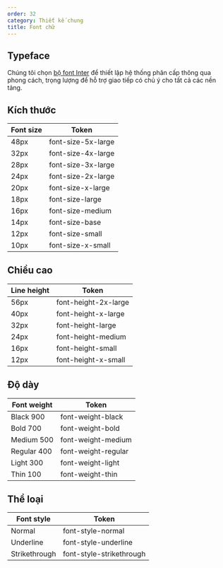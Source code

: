 ```yaml
---
order: 32
category: Thiết kế chung
title: Font chữ
---
```


## Typeface
Chúng tôi chọn [bộ font Inter](https://fonts.google.com/specimen/Inter?preview.text_type=custom) để thiết lập hệ thống phân cấp thông qua phong cách, trọng lượng để hỗ trợ giao tiếp có chủ ý cho tất cả các nền tảng.

## Kích thước

| Font size | Token              |
|-----------|--------------------|
| 48px      | font-size-5x-large |
| 32px      | font-size-4x-large |
| 28px      | font-size-3x-large |
| 24px      | font-size-2x-large |
| 20px      | font-size-x-large  |
| 18px      | font-size-large    |
| 16px      | font-size-medium   |
| 14px      | font-size-base     |
| 12px      | font-size-small    |
| 10px      | font-size-x-small  |

## Chiều cao
| Line height | Token                |
|-------------|----------------------|
| 56px        | font-height-2x-large |
| 40px        | font-height-x-large  |
| 32px        | font-height-large    |
| 24px        | font-height-medium   |
| 16px        | font-height-small    |
| 12px        | font-height-x-small  |

## Độ dày
| Font weight | Token               |
|-------------|---------------------|
| Black 900   | font-weight-black   |
| Bold 700    | font-weight-bold    |
| Medium 500  | font-weight-medium  |
| Regular 400 | font-weight-regular |
| Light 300   | font-weight-light   |
| Thin 100    | font-weight-thin    |

## Thể loại
| Font style    | Token                    |
|---------------|--------------------------|
| Normal        | font-style-normal        |
| Underline     | font-style-underline     |
| Strikethrough | font-style-strikethrough |
